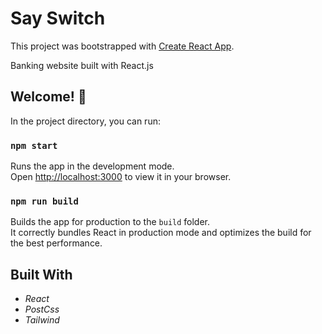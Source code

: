 # Say Switch

This project was bootstrapped with [Create React App](https://github.com/facebook/create-react-app).

Banking website built with React.js

<!-- ![Design preview for the Easy Bank Website](./desktop-preview.jpg) -->

## Welcome! 👋

In the project directory, you can run:

### `npm start`
 
Runs the app in the development mode.\
Open [http://localhost:3000](http://localhost:3000) to view it in your browser.

### `npm run build`

Builds the app for production to the `build` folder.\
It correctly bundles React in production mode and optimizes the build for the best performance.

## Built With
* *React*
* *PostCss*
* *Tailwind*
